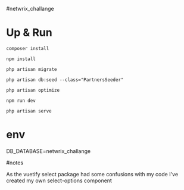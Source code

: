 #netwrix_challange

# Up & Run 

<p><code>composer install</code></p>
<p><code>npm install</code></p>
<p><code>php artisan migrate</code></p>
<p><code>php artisan db:seed --class="PartnersSeeder"</code></p>
<p><code>php artisan optimize</code></p>
<p><code>npm run dev</code></p>
<p><code>php artisan serve</code></p>

# env

DB_DATABASE=netwrix_challange


#notes

<p>As the vuetify select package had some confusions with my code I've created my own select-options component</p>
